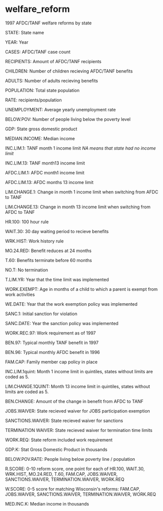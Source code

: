 # welfare_reform
1997 AFDC/TANF welfare reforms by state

STATE: State name

YEAR: Year

CASES: AFDC/TANF case count

RECIPIENTS: Amount of AFDC/TANF recipients

CHILDREN: Number of children recieving AFDC/TANF benefits

ADULTS: Number of adults recieving benefits

POPULATION: Total state population

RATE: recipients/population

UNEMPLOYMENT: Average yearly unemployment rate

BELOW.POV: Number of people living below the poverty level

GDP: State gross domestic product

MEDIAN.INCOME: Median income

INC.LIM.1: TANF month 1 income limit *NA means that state had no income limit*

INC.LIM.13: TANF month13 income limit

AFDC.LIM.1: AFDC month1 income limit

AFDC.LIM.13: AFDC months 13 income limit

LIM.CHANGE.1: Change in month 1 income limit when switching from AFDC to TANF

LIM.CHANGE.13: Change in month 13 income limit when switching from AFDC to TANF

HR.100: 100 hour rule

WAIT.30: 30 day waiting period to recieve benefits

WRK.HIST: Work history rule

MO.24.RED: Benefit reduces at 24 months

T.60: Benefits terminate before 60 months

NO.T: No termination

T.LIM.YR: Year that the time limit was implemented

WORK.EXEMPT: Age in months of a child to which a parent is exempt from work activities 

WE.DATE: Year that the work exemption policy was implemented

SANC.1: Initial sanction for violation

SANC.DATE: Year the sanction policy was implemented

WORK.REC.97: Work requirement as of 1997

BEN.97: Typical monthly TANF benefit in 1997

BEN.96: Typical monthly AFDC benefit in 1996

FAM.CAP: Family member cap policy in place

INC.LIM.1quint: Month 1 income limit in quintiles, states without limits are coded as 5. 

LIM.CHANGE.1QUINT: Month 13 income limit in quintiles, states without limits are coded as 5. 

BEN.CHANGE: Amount of the change in benefit from AFDC to TANF

JOBS.WAIVER: State recieved waiver for JOBS participation exemption

SANCTIONS.WAIVER: State recieved waiver for sanctions

TERMINATION WAIVER: State recieved waiver for termination time limits

WORK.REQ: State reform included work requirement

GDP.K: Stat Gross Domestic Product in thousands

BELOW.POV.RATE: People living below poverty line / population

R.SCORE: 0-10 reform score, one point for each of HR.100, WAIT.30, WRK.HIST, MO.24.RED, T.60, FAM.CAP, JOBS.WAIVER, SANCTIONS.WAIVER, TERMINATION.WAIVER, WORK.REQ

W.SCORE: 0-5 score for matching Wisconsin's reforms: FAM.CAP, JOBS.WAIVER, SANCTIONS.WAIVER, TERMINATION.WAIVER, WORK.REQ

MED.INC.K: Median income in thousands

